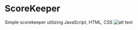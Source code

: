 # ScoreKeeper
Simple scorekeeper utilizing JavaScript, HTML, CSS
![alt text](file:///C:/Users/James/Desktop/Learning/Web/ScoreKeeper/Score.jpg)

